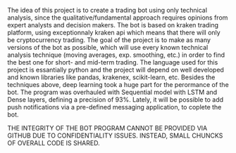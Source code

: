 The idea of this project is to create a trading bot using only technical analysis, since the qualitative/fundamental approach requires opinions from expert analysts and decision makers.
The bot is based on kraken trading platform, using exceptionnaly kraken api which means that there will only be cryptocurrency trading.
The goal of the project is to make as many versions of the bot as possible, which will use every known technical analysis technique (moving averages, exp. smoothing, etc.) in order to find the best one for short- and mid-term trading.
The language used for this project is essantially python and the project will depend on  well developed and known libraries like pandas, krakenex, scikit-learn, etc.
Besides the techniques above, deep learning took a huge part for the perormance of the bot. The program was overhauled with Sequential model with LSTM and Dense layers, defining a precision of 93%. 
Lately, it will be possible to add push notifications via a pre-defined messaging application, to coplete the bot.


THE INTEGRITY OF THE BOT PROGRAM CANNOT BE PROVIDED VIA GITHUB DUE TO CONFIDENTIALITY ISSUES. INSTEAD, SMALL CHUNCKS OF OVERALL CODE IS SHARED.
